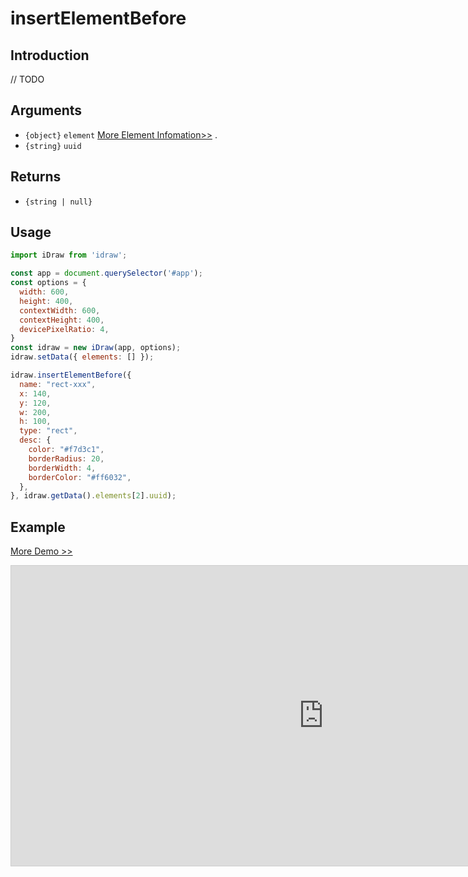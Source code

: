 # insertElementBefore

## Introduction

// TODO

## Arguments

- `{object}` `element`  [More Element Infomation>>](./../element/info.md) .
- `{string}` `uuid` 

## Returns

- `{string | null}`

## Usage

```js
import iDraw from 'idraw';

const app = document.querySelector('#app');
const options = {
  width: 600,
  height: 400,
  contextWidth: 600,
  contextHeight: 400,
  devicePixelRatio: 4,
}
const idraw = new iDraw(app, options);
idraw.setData({ elements: [] });

idraw.insertElementBefore({
  name: "rect-xxx",
  x: 140,
  y: 120,
  w: 200,
  h: 100,
  type: "rect",
  desc: {
    color: "#f7d3c1",
    borderRadius: 20,
    borderWidth: 4,
    borderColor: "#ff6032",
  },
}, idraw.getData().elements[2].uuid);

```

## Example

[More Demo >>](https://idraw.js.org/playground/?demo=api-insertElementBefore)

<iframe 
  src="https://idraw.js.org/playground/?demo=api-insertElementBefore&header=false&sider=false&default-editor-split=37" 
  width="1000" height="480" frameborder="no" border="0"
  style="border: 1px solid #cecece; margin: 0px auto;"
></iframe>